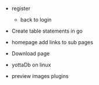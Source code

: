 - register
    - back to login
- Create table statements in go

- homepage add links to sub pages
- Download page
- yottaDb on linux
- preview images plugins
